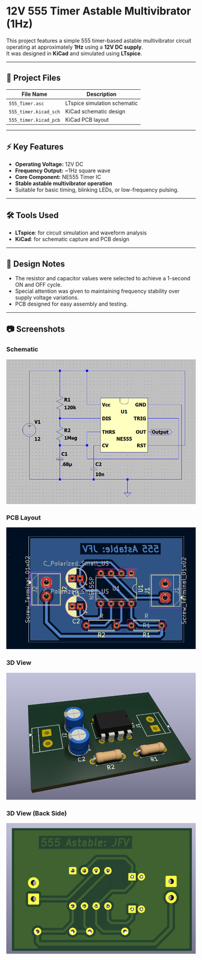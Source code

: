 # 12V 555 Timer Astable Multivibrator (1Hz)

This project features a simple 555 timer-based astable multivibrator circuit operating at approximately **1Hz** using a **12V DC supply**.  
It was designed in **KiCad** and simulated using **LTspice**.

---

## 📂 Project Files
| File Name                | Description                      |
|--------------------------|----------------------------------|
| `555_Timer.asc`          | LTspice simulation schematic     |
| `555_timer.kicad_sch`    | KiCad schematic design           |
| `555_timer.kicad_pcb`    | KiCad PCB layout                 |

---

## ⚡ Key Features
- **Operating Voltage:** 12V DC
- **Frequency Output:** ~1Hz square wave
- **Core Component:** NE555 Timer IC
- **Stable astable multivibrator operation**
- Suitable for basic timing, blinking LEDs, or low-frequency pulsing.

---

## 🛠️ Tools Used
- **LTspice**: for circuit simulation and waveform analysis
- **KiCad**: for schematic capture and PCB design

---

## 🧠 Design Notes
- The resistor and capacitor values were selected to achieve a 1-second ON and OFF cycle.
- Special attention was given to maintaining frequency stability over supply voltage variations.
- PCB designed for easy assembly and testing.

---

## 📷 Screenshots

### Schematic
![Schematic](Images/Schematic.png)

### PCB Layout
![PCB Layout](Images/PCB.png)

### 3D View
![3D View](Images/3D%20View.png)

### 3D View (Back Side)
![3D View Back](Images/3D%20View%20Back.png)

